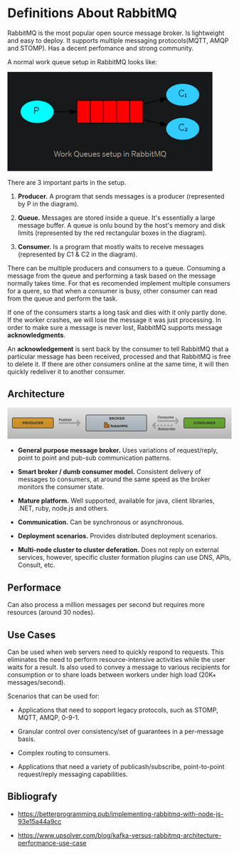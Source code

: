# Definitions About RabbitMQ

RabbitMQ is the most popular open source message broker. Is lightweight and easy to deploy. It supports multiple messaging protocols(MQTT, AMQP and STOMP). Has a decent perfomance and strong community. 

A normal work queue setup in RabbitMQ looks like:

![Work Queues Setup](images/queue-setup.png)

There are 3 important parts in the setup.

1. **Producer.** A program that sends messages is a producer (represented by P in the diagram).

2. **Queue.** Messages are stored inside a queue. It's essentially a large message buffer. A queue is onlu bound by the host's memory and disk limits (represented by the red rectangular boxes in the diagram).

3. **Consumer.** Is a program that mostly waits to receive messages (represented by C1 & C2 in the diagram).

There can be multiple producers and consumers to a queue. Consuming a message from the queue and performing a task based on the message normally takes time. For that es recomended implement multiple consumers for a quere, so that when a consumer is busy, other consumer can read from the queue and perform the task.

If one of the consumers starts a long task and dies with it only partly done. If the worker crashes, we will lose the message it was just processing. In order to make sure a message is never lost, RabbitMQ supports message **acknowledgments**.

An **acknowledgement** is sent back by the consumer to tell RabbitMQ that a particular message has been received, processed and that RabbitMQ is free to delete it. If there are other consumers online at the same time, it will then quickly redeliver it to another consumer.

## Architecture

![basic architecture](images/basic-architecture.png)

* **General purpose message broker.** Uses variations of request/reply, point to point and pub-sub communication patterns.

* **Smart broker / dumb consumer model.** Consistent delivery of messages to consumers, at around the same speed as the broker monitors the consumer state.

* **Mature platform.** Well supported, available for java, client libraries, .NET, ruby, node.js and others.

* **Communication.** Can be synchronous or asynchronous.

* **Deployment scenarios.** Provides distributed deployment scenarios.

* **Multi-node cluster to cluster deferation.** Does not reply on external services, however, specific cluster formation plugins can use DNS, APIs, Consult, etc.

## Performace

Can also process a million messages per second but requires more resources (around 30 nodes). 

## Use Cases

Can be used when web servers need to quickly respond to requests. This eliminates the need to perform resource-intensive activities while the user waits for a result. Is also used to convey a message to various recipients for consumption or to share loads between workers under high load (20K+ messages/second).

Scenarios that can be used for:

* Applications that need to sopport legacy protocols, such as STOMP, MQTT, AMQP, 0-9-1.

* Granular control over consistency/set of guarantees in a per-message basis.

* Complex routing to consumers.

* Applications that need a variety of publicash/subscribe, point-to-point request/reply messaging capabilities.

## Bibliografy

* https://betterprogramming.pub/implementing-rabbitmq-with-node-js-93e15a44a9cc 

* https://www.upsolver.com/blog/kafka-versus-rabbitmq-architecture-performance-use-case